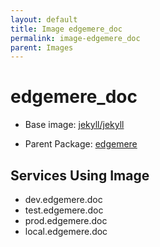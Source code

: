```yaml
---
layout: default
title: Image edgemere_doc
permalink: image-edgemere_doc
parent: Images
---
```

# edgemere_doc

* Base image:  [jekyll/jekyll](image-jekyll/jekyll)

* Parent Package: [edgemere](package--edgemere)


## Services Using Image
* dev.edgemere.doc
* test.edgemere.doc
* prod.edgemere.doc
* local.edgemere.doc

